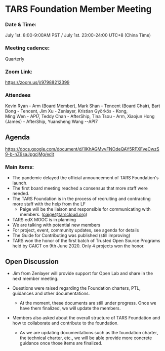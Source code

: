 # TARS Foundation Member Meeting

### Date & Time: 
July 1st. 8:00-9:00AM PST / July 1st. 23:00-24:00 UTC+8 (China Time)
### Meeting cadence: 
Quarterly
### Zoom Link: 
https://zoom.us/j/97988212399 

### Attendees
Kevin Ryan - Arm (Board Member), 
Mark Shan - Tencent (Board Chair),
Bart Dong - Tencent,
Jim Xu - Zenlayer,
Kristian Györkös - Kong,  
Ming Wen - API7,
Teddy Chan - AfterShip, 
Tina Tsou - Arm,
Xiaojun Hong (James) - AfterShip, 
Yuansheng Wang --API7

## Agenda
https://docs.google.com/document/d/1IKhAGMvvFNOdeQAY5RFXFveCwzS9-b-nZ9saJpgcjMg/edit
### Main items:
- The pandemic delayed the official announcement of TARS Foundation's launch. 
- The first board meeting reached a consensus that more staff were needed. 
- The TARS Foundation is in the process of recruiting and contracting more staff with the help from the LF
  - Paige will be the liaison and responsible for communicating with members. (paige@tarscloud.org) 
- TARS edX MOOC is in planning
- We are talking with potential new members
- For project, event, community updates, see agenda for details
- The Guide for Contributing was published (still improving)
- TARS won the honor of the first batch of Trusted Open Source Programs held by CAICT on 9th June 2020. Only 4 projects won the honor. 

## Open Discussion
- Jim from Zenlayer will provide support for Open Lab and share in the next member meeting. 

- Questions were raised regarding the Foundation charters, PTL, guidances and other documentations. 
     * At the moment, these documents are still under progress. Once we have them finalized, we will update the members. 

- Members also asked about the overall structure of TARS Foundation and how to collaborate and contribute to the foundation. 
     * As we are updating documentations such as the foundation charter, the technical charter, etc., we will be able provide more concrete guidance once those items are finalized. 
